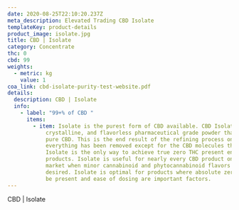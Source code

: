 ```yaml
---
date: 2020-08-25T22:10:20.237Z
meta_description: Elevated Trading CBD Isolate
templateKey: product-details
product_image: isolate.jpg
title: CBD | Isolate
category: Concentrate
thc: 0
cbd: 99
weights:
  - metric: kg
    value: 1
coa_link: cbd-isolate-purity-test-website.pdf
details:
  description: CBD | Isolate
  info:
    - label: "99+% of CBD "
      items:
        - item: Isolate is the purest form of CBD available. CBD Isolate is a pure,
            crystalline, and flavorless pharmaceutical grade powder that is 99+%
            pure CBD. This is the end result of the refining process once
            everything has been removed except for the CBD molecules themselves.
            Isolate is the only way to achieve true zero THC present end
            products. Isolate is useful for nearly every CBD product on the
            market when minor cannabinoid and phytocannabinoid flavors are not
            desired. Isolate is optimal for products where absolute zero THC can
            be present and ease of dosing are important factors.
---
```


CBD | Isolate
